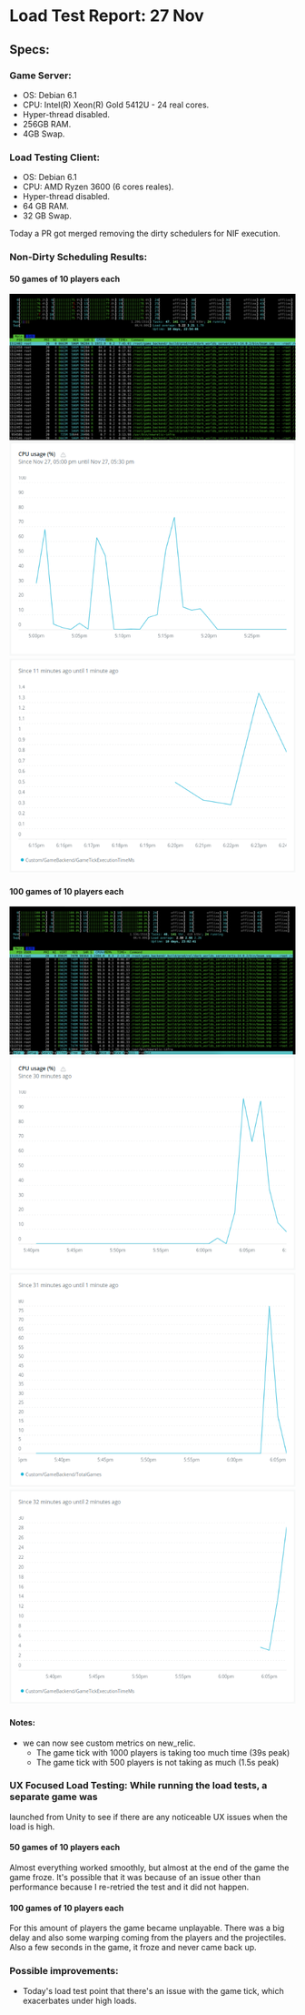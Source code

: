 # Load Test Report: 27 Nov 
## Specs:
### Game Server:
- OS: Debian 6.1
- CPU: Intel(R) Xeon(R) Gold 5412U  - 24 real cores.
- Hyper-thread disabled.
- 256GB RAM.
- 4GB Swap.
### Load Testing Client:
- OS: Debian 6.1
- CPU: AMD Ryzen 3600 (6 cores reales).
- Hyper-thread disabled.
- 64 GB RAM.
- 32 GB Swap.

Today a PR got merged removing the dirty schedulers for NIF execution.

### Non-Dirty Scheduling Results:
#### 50 games of 10 players each

![Alt text](./images/50_games_10_players.png)
![Alt text](./images/new_relic_cpu_usage_50_games.png)
![Alt text](./images/new_relic_tick_time_50_games.png)

#### 100 games of 10 players each

![Alt text](./images/100_games_10_players.png)
![Alt text](./images/new_relic_cpu_usage.png)
![Alt text](./images/new_relic_total_games.png)
![Alt text](./images/new_relic_tick_time.png)

#### Notes:

- we can now see custom metrics on new_relic. 
    - The game tick with 1000 players is taking too much time (39s peak)
    - The game tick with 500 players is not taking as much (1.5s peak)

### UX Focused Load Testing: While running the load tests, a separate game was
launched from Unity to see if there are any noticeable UX issues when the load
is high.

#### 50 games of 10 players each

Almost everything worked smoothly, but almost at the end of the game the game
froze. It's possible that it was because of an issue other than performance
because I re-retried the test and it did not happen.

#### 100 games of 10 players each

For this amount of players the game became unplayable. There was a big delay
and also some warping coming from the players and the projectiles. Also a few
seconds in the game, it froze and never came back up.

### Possible improvements:

- Today's load test point that there's an issue with the game tick, which
exacerbates under high loads.
